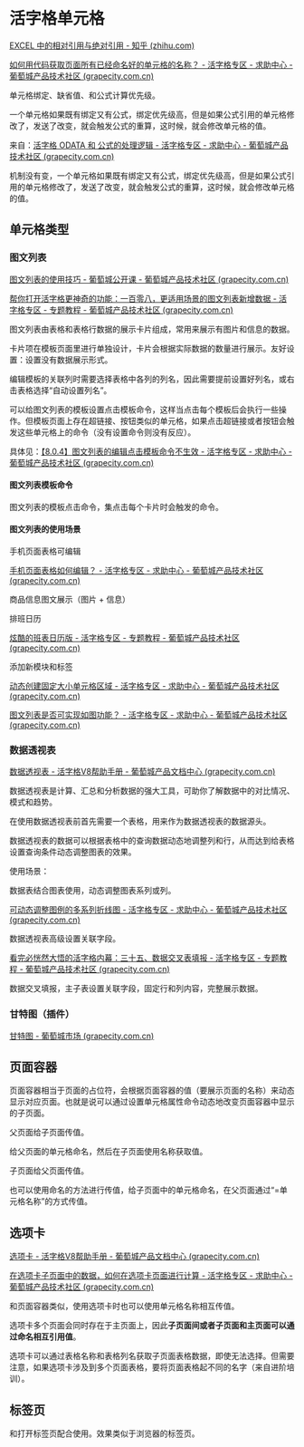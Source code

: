 # 活字格单元格

[EXCEL 中的相对引用与绝对引用 - 知乎 (zhihu.com)](https://zhuanlan.zhihu.com/p/119316022)



[如何用代码获取页面所有已经命名好的单元格的名称？ - 活字格专区 - 求助中心 - 葡萄城产品技术社区 (grapecity.com.cn)](https://gcdn.grapecity.com.cn/showtopic-81114-1-1.html)



单元格绑定、缺省值、和公式计算优先级。

一个单元格如果既有绑定又有公式，绑定优先级高，但是如果公式引用的单元格修改了，发送了改变，就会触发公式的重算，这时候，就会修改单元格的值。

来自：[活字格 ODATA 和 公式的处理逻辑 - 活字格专区 - 求助中心 - 葡萄城产品技术社区 (grapecity.com.cn)](https://gcdn.grapecity.com.cn/showtopic-89201-1-1.html)



机制没有变，一个单元格如果既有绑定又有公式，绑定优先级高，但是如果公式引用的单元格修改了，发送了改变，就会触发公式的重算，这时候，就会修改单元格的值。



## 单元格类型



### 图文列表

[图文列表的使用技巧 - 葡萄城公开课 - 葡萄城产品技术社区 (grapecity.com.cn)](https://gcdn.grapecity.com.cn/forum.php?mod=viewthread&tid=58141)

[帮你打开活字格更神奇的功能：一百零八，更适用场景的图文列表新增数据 - 活字格专区 - 专题教程 - 葡萄城产品技术社区 (grapecity.com.cn)](https://gcdn.grapecity.com.cn/forum.php?mod=viewthread&tid=152094&extra=page%3D1)



图文列表由表格和表格行数据的展示卡片组成，常用来展示有图片和信息的数据。

卡片项在模板页面里进行单独设计，卡片会根据实际数据的数量进行展示。友好设置：设置没有数据展示形式。

编辑模板的关联列时需要选择表格中各列的列名，因此需要提前设置好列名，或右击表格选择“自动设置列名”。





可以给图文列表的模板设置点击模板命令，这样当点击每个模板后会执行一些操作。但模板页面上存在超链接、按钮类似的单元格，如果点击超链接或者按钮会触发这些单元格上的命令（没有设置命令则没有反应）。

具体见：[【8.0.4】图文列表的编辑点击模板命令不生效 - 活字格专区 - 求助中心 - 葡萄城产品技术社区 (grapecity.com.cn)](https://gcdn.grapecity.com.cn/forum.php?mod=viewthread&tid=152688)

#### 图文列表模板命令

图文列表的模板点击命令，集点击每个卡片时会触发的命令。



#### 图文列表的使用场景

手机页面表格可编辑

[手机页面表格如何编辑？ - 活字格专区 - 求助中心 - 葡萄城产品技术社区 (grapecity.com.cn)](https://gcdn.grapecity.com.cn/showtopic-57584-1-1.html)



商品信息图文展示（图片 + 信息）



排班日历

[炫酷的班表日历版 - 活字格专区 - 专题教程 - 葡萄城产品技术社区 (grapecity.com.cn)](https://gcdn.grapecity.com.cn/showtopic-55192-1-1.html)



添加新模块和标签

[动态创建固定大小单元格区域 - 活字格专区 - 求助中心 - 葡萄城产品技术社区 (grapecity.com.cn)](https://gcdn.grapecity.com.cn/showtopic-56198-1-1.html)

[图文列表是否可实现如图功能？ - 活字格专区 - 求助中心 - 葡萄城产品技术社区 (grapecity.com.cn)](https://gcdn.grapecity.com.cn/forum.php?mod=viewthread&tid=151856&fromuid=69812)

### 数据透视表

[数据透视表 - 活字格V8帮助手册 - 葡萄城产品文档中心 (grapecity.com.cn)](https://help.grapecity.com.cn/pages/viewpage.action?pageId=72356220)

数据透视表是计算、汇总和分析数据的强大工具，可助你了解数据中的对比情况、模式和趋势。



在使用数据透视表前首先需要一个表格，用来作为数据透视表的数据源头。

数据透视表的数据可以根据表格中的查询数据动态地调整列和行，从而达到给表格设置查询条件动态调整图表的效果。



使用场景：

数据表结合图表使用，动态调整图表系列或列。

[可动态调整图例的多系列折线图 - 活字格专区 - 求助中心 - 葡萄城产品技术社区 (grapecity.com.cn)](https://gcdn.grapecity.com.cn/forum.php?mod=viewthread&tid=93266)



数据透视表高级设置关联字段。

[看完必恍然大悟的活字格内幕：三十五、数据交叉表填报 - 活字格专区 - 专题教程 - 葡萄城产品技术社区 (grapecity.com.cn)](https://gcdn.grapecity.com.cn/forum.php?mod=viewthread&tid=58982&extra=page%3D3%26filter%3Dtypeid%26typeid%3D242)

数据交叉填报，主子表设置关联字段，固定行和列内容，完整展示数据。



### 甘特图（插件）

[甘特图 - 葡萄城市场 (grapecity.com.cn)](https://marketplace.grapecity.com.cn/ApplicationDetails?productID=SP2104270030&productDetailID=D2206270015&tabName=Tabs_detail)

## 页面容器

页面容器相当于页面的占位符，会根据页面容器的值（要展示页面的名称）来动态显示对应页面。也就是说可以通过设置单元格属性命令动态地改变页面容器中显示的子页面。



父页面给子页面传值。

给父页面的单元格命名，然后在子页面使用名称获取值。

子页面给父页面传值。

也可以使用命名的方法进行传值，给子页面中的单元格命名，在父页面通过“=单元格名称”的方式传值。

## 选项卡

[选项卡 - 活字格V8帮助手册 - 葡萄城产品文档中心 (grapecity.com.cn)](https://help.grapecity.com.cn/pages/viewpage.action?pageId=72353379)

[在选项卡子页面中的数据，如何在选项卡页面进行计算 - 活字格专区 - 求助中心 - 葡萄城产品技术社区 (grapecity.com.cn)](https://gcdn.grapecity.com.cn/showtopic-80675-1-960.html)



和页面容器类似，使用选项卡时也可以使用单元格名称相互传值。

选项卡多个页面会同时存在于主页面上，因此**子页面间或者子页面和主页面可以通过命名相互引用值**。



选项卡可以通过表格名称和表格列名获取子页面表格数据，即使无法选择。但需要注意，如果选项卡涉及到多个页面表格，要将页面表格起不同的名字（来自进阶培训）。

## 标签页

和打开标签页配合使用。效果类似于浏览器的标签页。

